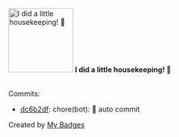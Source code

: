 <img src="https://my-badges.github.io/my-badges/chore-commit.png" alt="I did a little housekeeping! 🧹" title="I did a little housekeeping! 🧹" width="128">
<strong>I did a little housekeeping! 🧹</strong>
<br><br>

Commits:

- <a href="https://github.com/WinJayX/015.BaseServ/commit/dc6b2df5db88cf9ca9b17bc954ce6f9e09b47b88">dc6b2df</a>: chore(bot): 🐐 auto commit


Created by <a href="https://github.com/my-badges/my-badges">My Badges</a>